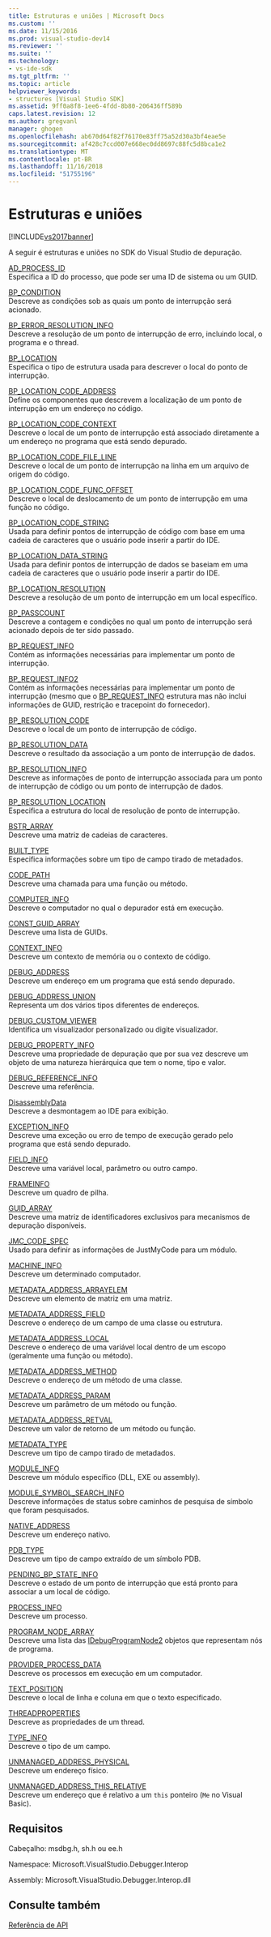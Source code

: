 ```yaml
---
title: Estruturas e uniões | Microsoft Docs
ms.custom: ''
ms.date: 11/15/2016
ms.prod: visual-studio-dev14
ms.reviewer: ''
ms.suite: ''
ms.technology:
- vs-ide-sdk
ms.tgt_pltfrm: ''
ms.topic: article
helpviewer_keywords:
- structures [Visual Studio SDK]
ms.assetid: 9ff0a8f8-1ee6-4fdd-8b80-206436ff589b
caps.latest.revision: 12
ms.author: gregvanl
manager: ghogen
ms.openlocfilehash: ab670d64f82f76170e83ff75a52d30a3bf4eae5e
ms.sourcegitcommit: af428c7ccd007e668ec0dd8697c88fc5d8bca1e2
ms.translationtype: MT
ms.contentlocale: pt-BR
ms.lasthandoff: 11/16/2018
ms.locfileid: "51755196"
---
```

# <a name="structures-and-unions"></a>Estruturas e uniões
[!INCLUDE[vs2017banner](../../../includes/vs2017banner.md)]

A seguir é estruturas e uniões no SDK do Visual Studio de depuração.  
  
 [AD_PROCESS_ID](../../../extensibility/debugger/reference/ad-process-id.md)  
 Especifica a ID do processo, que pode ser uma ID de sistema ou um GUID.  
  
 [BP_CONDITION](../../../extensibility/debugger/reference/bp-condition.md)  
 Descreve as condições sob as quais um ponto de interrupção será acionado.  
  
 [BP_ERROR_RESOLUTION_INFO](../../../extensibility/debugger/reference/bp-error-resolution-info.md)  
 Descreve a resolução de um ponto de interrupção de erro, incluindo local, o programa e o thread.  
  
 [BP_LOCATION](../../../extensibility/debugger/reference/bp-location.md)  
 Especifica o tipo de estrutura usada para descrever o local do ponto de interrupção.  
  
 [BP_LOCATION_CODE_ADDRESS](../../../extensibility/debugger/reference/bp-location-code-address.md)  
 Define os componentes que descrevem a localização de um ponto de interrupção em um endereço no código.  
  
 [BP_LOCATION_CODE_CONTEXT](../../../extensibility/debugger/reference/bp-location-code-context.md)  
 Descreve o local de um ponto de interrupção está associado diretamente a um endereço no programa que está sendo depurado.  
  
 [BP_LOCATION_CODE_FILE_LINE](../../../extensibility/debugger/reference/bp-location-code-file-line.md)  
 Descreve o local de um ponto de interrupção na linha em um arquivo de origem do código.  
  
 [BP_LOCATION_CODE_FUNC_OFFSET](../../../extensibility/debugger/reference/bp-location-code-func-offset.md)  
 Descreve o local de deslocamento de um ponto de interrupção em uma função no código.  
  
 [BP_LOCATION_CODE_STRING](../../../extensibility/debugger/reference/bp-location-code-string.md)  
 Usada para definir pontos de interrupção de código com base em uma cadeia de caracteres que o usuário pode inserir a partir do IDE.  
  
 [BP_LOCATION_DATA_STRING](../../../extensibility/debugger/reference/bp-location-data-string.md)  
 Usada para definir pontos de interrupção de dados se baseiam em uma cadeia de caracteres que o usuário pode inserir a partir do IDE.  
  
 [BP_LOCATION_RESOLUTION](../../../extensibility/debugger/reference/bp-location-resolution.md)  
 Descreve a resolução de um ponto de interrupção em um local específico.  
  
 [BP_PASSCOUNT](../../../extensibility/debugger/reference/bp-passcount.md)  
 Descreve a contagem e condições no qual um ponto de interrupção será acionado depois de ter sido passado.  
  
 [BP_REQUEST_INFO](../../../extensibility/debugger/reference/bp-request-info.md)  
 Contém as informações necessárias para implementar um ponto de interrupção.  
  
 [BP_REQUEST_INFO2](../../../extensibility/debugger/reference/bp-request-info2.md)  
 Contém as informações necessárias para implementar um ponto de interrupção (mesmo que o [BP_REQUEST_INFO](../../../extensibility/debugger/reference/bp-request-info.md) estrutura mas não inclui informações de GUID, restrição e tracepoint do fornecedor).  
  
 [BP_RESOLUTION_CODE](../../../extensibility/debugger/reference/bp-resolution-code.md)  
 Descreve o local de um ponto de interrupção de código.  
  
 [BP_RESOLUTION_DATA](../../../extensibility/debugger/reference/bp-resolution-data.md)  
 Descreve o resultado da associação a um ponto de interrupção de dados.  
  
 [BP_RESOLUTION_INFO](../../../extensibility/debugger/reference/bp-resolution-info.md)  
 Descreve as informações de ponto de interrupção associada para um ponto de interrupção de código ou um ponto de interrupção de dados.  
  
 [BP_RESOLUTION_LOCATION](../../../extensibility/debugger/reference/bp-resolution-location.md)  
 Especifica a estrutura do local de resolução de ponto de interrupção.  
  
 [BSTR_ARRAY](../../../extensibility/debugger/reference/bstr-array.md)  
 Descreve uma matriz de cadeias de caracteres.  
  
 [BUILT_TYPE](../../../extensibility/debugger/reference/built-type.md)  
 Especifica informações sobre um tipo de campo tirado de metadados.  
  
 [CODE_PATH](../../../extensibility/debugger/reference/code-path.md)  
 Descreve uma chamada para uma função ou método.  
  
 [COMPUTER_INFO](../../../extensibility/debugger/reference/computer-info.md)  
 Descreve o computador no qual o depurador está em execução.  
  
 [CONST_GUID_ARRAY](../../../extensibility/debugger/reference/const-guid-array.md)  
 Descreve uma lista de GUIDs.  
  
 [CONTEXT_INFO](../../../extensibility/debugger/reference/context-info.md)  
 Descreve um contexto de memória ou o contexto de código.  
  
 [DEBUG_ADDRESS](../../../extensibility/debugger/reference/debug-address.md)  
 Descreve um endereço em um programa que está sendo depurado.  
  
 [DEBUG_ADDRESS_UNION](../../../extensibility/debugger/reference/debug-address-union.md)  
 Representa um dos vários tipos diferentes de endereços.  
  
 [DEBUG_CUSTOM_VIEWER](../../../extensibility/debugger/reference/debug-custom-viewer.md)  
 Identifica um visualizador personalizado ou digite visualizador.  
  
 [DEBUG_PROPERTY_INFO](../../../extensibility/debugger/reference/debug-property-info.md)  
 Descreve uma propriedade de depuração que por sua vez descreve um objeto de uma natureza hierárquica que tem o nome, tipo e valor.  
  
 [DEBUG_REFERENCE_INFO](../../../extensibility/debugger/reference/debug-reference-info.md)  
 Descreve uma referência.  
  
 [DisassemblyData](../../../extensibility/debugger/reference/disassemblydata.md)  
 Descreve a desmontagem ao IDE para exibição.  
  
 [EXCEPTION_INFO](../../../extensibility/debugger/reference/exception-info.md)  
 Descreve uma exceção ou erro de tempo de execução gerado pelo programa que está sendo depurado.  
  
 [FIELD_INFO](../../../extensibility/debugger/reference/field-info.md)  
 Descreve uma variável local, parâmetro ou outro campo.  
  
 [FRAMEINFO](../../../extensibility/debugger/reference/frameinfo.md)  
 Descreve um quadro de pilha.  
  
 [GUID_ARRAY](../../../extensibility/debugger/reference/guid-array.md)  
 Descreve uma matriz de identificadores exclusivos para mecanismos de depuração disponíveis.  
  
 [JMC_CODE_SPEC](../../../extensibility/debugger/reference/jmc-code-spec.md)  
 Usado para definir as informações de JustMyCode para um módulo.  
  
 [MACHINE_INFO](../../../extensibility/debugger/reference/machine-info.md)  
 Descreve um determinado computador.  
  
 [METADATA_ADDRESS_ARRAYELEM](../../../extensibility/debugger/reference/metadata-address-arrayelem.md)  
 Descreve um elemento de matriz em uma matriz.  
  
 [METADATA_ADDRESS_FIELD](../../../extensibility/debugger/reference/metadata-address-field.md)  
 Descreve o endereço de um campo de uma classe ou estrutura.  
  
 [METADATA_ADDRESS_LOCAL](../../../extensibility/debugger/reference/metadata-address-local.md)  
 Descreve o endereço de uma variável local dentro de um escopo (geralmente uma função ou método).  
  
 [METADATA_ADDRESS_METHOD](../../../extensibility/debugger/reference/metadata-address-method.md)  
 Descreve o endereço de um método de uma classe.  
  
 [METADATA_ADDRESS_PARAM](../../../extensibility/debugger/reference/metadata-address-param.md)  
 Descreve um parâmetro de um método ou função.  
  
 [METADATA_ADDRESS_RETVAL](../../../extensibility/debugger/reference/metadata-address-retval.md)  
 Descreve um valor de retorno de um método ou função.  
  
 [METADATA_TYPE](../../../extensibility/debugger/reference/metadata-type.md)  
 Descreve um tipo de campo tirado de metadados.  
  
 [MODULE_INFO](../../../extensibility/debugger/reference/module-info.md)  
 Descreve um módulo específico (DLL, EXE ou assembly).  
  
 [MODULE_SYMBOL_SEARCH_INFO](../../../extensibility/debugger/reference/module-symbol-search-info.md)  
 Descreve informações de status sobre caminhos de pesquisa de símbolo que foram pesquisados.  
  
 [NATIVE_ADDRESS](../../../extensibility/debugger/reference/native-address.md)  
 Descreve um endereço nativo.  
  
 [PDB_TYPE](../../../extensibility/debugger/reference/pdb-type.md)  
 Descreve um tipo de campo extraído de um símbolo PDB.  
  
 [PENDING_BP_STATE_INFO](../../../extensibility/debugger/reference/pending-bp-state-info.md)  
 Descreve o estado de um ponto de interrupção que está pronto para associar a um local de código.  
  
 [PROCESS_INFO](../../../extensibility/debugger/reference/process-info.md)  
 Descreve um processo.  
  
 [PROGRAM_NODE_ARRAY](../../../extensibility/debugger/reference/program-node-array.md)  
 Descreve uma lista das [IDebugProgramNode2](../../../extensibility/debugger/reference/idebugprogramnode2.md) objetos que representam nós de programa.  
  
 [PROVIDER_PROCESS_DATA](../../../extensibility/debugger/reference/provider-process-data.md)  
 Descreve os processos em execução em um computador.  
  
 [TEXT_POSITION](../../../extensibility/debugger/reference/text-position.md)  
 Descreve o local de linha e coluna em que o texto especificado.  
  
 [THREADPROPERTIES](../../../extensibility/debugger/reference/threadproperties.md)  
 Descreve as propriedades de um thread.  
  
 [TYPE_INFO](../../../extensibility/debugger/reference/type-info.md)  
 Descreve o tipo de um campo.  
  
 [UNMANAGED_ADDRESS_PHYSICAL](../../../extensibility/debugger/reference/unmanaged-address-physical.md)  
 Descreve um endereço físico.  
  
 [UNMANAGED_ADDRESS_THIS_RELATIVE](../../../extensibility/debugger/reference/unmanaged-address-this-relative.md)  
 Descreve um endereço que é relativo a um `this` ponteiro (`Me` no Visual Basic).  
  
## <a name="requirements"></a>Requisitos  
 Cabeçalho: msdbg.h, sh.h ou ee.h  
  
 Namespace: Microsoft.VisualStudio.Debugger.Interop  
  
 Assembly: Microsoft.VisualStudio.Debugger.Interop.dll  
  
## <a name="see-also"></a>Consulte também  
 [Referência de API](../../../extensibility/debugger/reference/api-reference-visual-studio-debugging.md)

